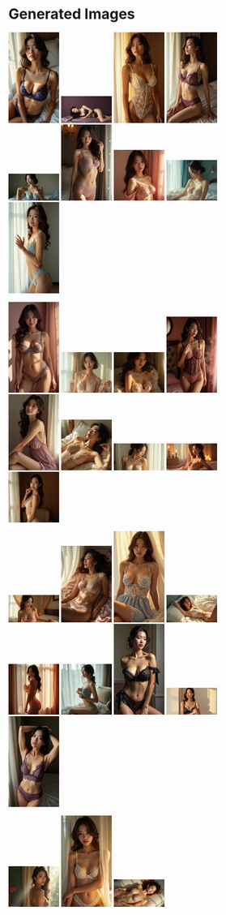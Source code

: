 # Generated Images



<img src="2025_07_17_01.webp" width="100"/> <img src="2025_07_17_02.webp" width="100"/> <img src="2025_07_17_03.webp" width="100"/> <img src="2025_07_17_04.webp" width="100"/> <img src="2025_07_17_05.webp" width="100"/> <img src="2025_07_17_06.webp" width="100"/> <img src="2025_07_17_07.webp" width="100"/> <img src="2025_07_17_08.webp" width="100"/> <img src="2025_07_17_09.webp" width="100"/>

<img src="2025_07_17_10.webp" width="100"/> <img src="2025_07_17_11.webp" width="100"/> <img src="2025_07_17_12.webp" width="100"/> <img src="2025_07_17_13.webp" width="100"/> <img src="2025_07_17_14.webp" width="100"/> <img src="2025_07_17_15.webp" width="100"/> <img src="2025_07_17_16.webp" width="100"/> <img src="2025_07_17_17.webp" width="100"/> <img src="2025_07_17_18.webp" width="100"/>

<img src="2025_07_17_19.webp" width="100"/> <img src="2025_07_17_20.webp" width="100"/> <img src="2025_07_17_21.webp" width="100"/> <img src="2025_07_17_22.webp" width="100"/> <img src="2025_07_17_23.webp" width="100"/> <img src="2025_07_17_24.webp" width="100"/> <img src="2025_07_17_25.webp" width="100"/> <img src="2025_07_17_26.webp" width="100"/> <img src="2025_07_17_27.webp" width="100"/>

<img src="2025_07_17_28.webp" width="100"/> <img src="2025_07_17_29.webp" width="100"/> <img src="2025_07_17_30.webp" width="100"/>